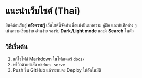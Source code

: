 # แนะนำเว็บไซต์ (Thai)

ยินดีต้อนรับสู่ **คลังความรู้** เว็บไซต์นี้จัดทำเพื่อแบ่งปันบทความ คู่มือ และบันทึกต่าง ๆ  
เน้นความเรียบง่าย อ่านง่าย รองรับ **Dark/Light mode** และมี **Search** ในตัว

## วิธีเริ่มต้น
1. แก้ไขไฟล์ Markdown ในโฟลเดอร์ `docs/`
2. พรีวิวด้วยคำสั่ง `mkdocs serve`
3. Push ขึ้น GitHub แล้วระบบจะ Deploy ให้อัตโนมัติ

